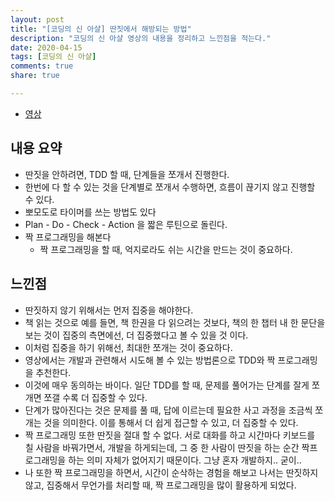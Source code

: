 ```yaml
---
layout: post
title: "[코딩의 신 아샬] 딴짓에서 해방되는 방법"
description: "코딩의 신 아샬 영상의 내용을 정리하고 느낀점을 적는다."
date: 2020-04-15
tags: [코딩의 신 아샬]
comments: true
share: true

---
```


-   [영상](https://www.youtube.com/watch?v=ZEJnnRmmt0M)

## 내용 요약

* 딴짓을 안하려면, TDD 할 때, 단계들을 쪼개서 진행한다.
* 한번에 다 할 수 있는 것을 단계별로 쪼개서 수행하면, 흐름이 끊기지 않고 진행할 수 있다.
* 뽀모도로 타이머를 쓰는 방법도 있다
* Plan - Do - Check - Action 을 짧은 루틴으로 돌린다.
* 짝 프로그래밍을 해본다
  * 짝 프로그래밍을 할 때, 억지로라도 쉬는 시간을 만드는 것이 중요하다.

## 느낀점

* 딴짓하지 않기 위해서는 먼저 집중을 해야한다.
* 책 읽는 것으로 예를 들면, 책 한권을 다 읽으려는 것보다, 책의 한 챕터 내 한 문단을 보는 것이 집중의 측면에선, 더 집중했다고 볼 수 있을 것 이다.
* 이처럼 집중을 하기 위해선, 최대한 쪼개는 것이 중요하다.
* 영상에서는 개발과 관련해서 시도해 볼 수 있는 방법론으로 TDD와 짝 프로그래밍을 추천한다.
* 이것에 매우 동의하는 바이다. 일단 TDD를 할 때, 문제를 풀어가는 단계를 잘게 쪼개면 쪼갤 수록 더 집중할 수 있다.
* 단계가 많아진다는 것은 문제를 풀 때, 답에 이르는데 필요한 사고 과정을 조금씩 쪼개는 것을 의미한다. 이를 통해서 더 쉽게 접근할 수 있고, 더 집중할 수 있다.
* 짝 프로그래밍 또한 딴짓을 절대 할 수 없다.  서로 대화를 하고 시간마다 키보드를 칠 사람을 바꿔가면서, 개발을 하게되는데, 그 중 한 사람이 딴짓을 하는 순간 짝프로그래밍을 하는 의미 자체가 없어지기 때문이다. 그냥 혼자 개발하지.. 굳이.. 
* 나 또한 짝 프로그래밍을 하면서, 시간이 순삭하는 경험을 해보고 나서는 딴짓하지 않고, 집중해서 무언가를 처리할 때, 짝 프로그래밍을 많이 활용하게 되었다.